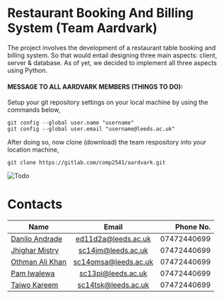 # Restaurant Booking And Billing System (Team Aardvark)

The project involves the development of a restaurant table booking and billing system. So that would entail designing three main aspects: client, server & database. As of yet, we decided to implement all three aspects using Python.


#### MESSAGE TO ALL AARDVARK MEMBERS (THINGS TO DO):

Setup your git repository settings on your local machine by using the commands below,

`git config --global user.name "username"`  
`git config --global user.email "username@leeds.ac.uk"`

After doing so, now clone (download) the team respository into your location machine,  

`git clone https://gitlab.com/comp2541/aardvark.git`


![Todo](http://www.barryovereem.com/wp-content/uploads/scrumaster.png)



 # Contacts  

|                       Name                        |         Email        |   Phone No.  |
| ------------------------------------------------- |:--------------------:| ------------:|
| [Danilo Andrade](https://gitlab.com/u/ed11d2a)    | ed11d2a@leeds.ac.uk  |  07472440699 |
| [Jhighar Mistry](https://gitlab.com/u/sc14jm)     | sc14jm@leeds.ac.uk   |  07472440699 |
| [Othman Ali Khan](https://gitlab.com/u/sc14omsa)  | sc14omsa@leeds.ac.uk |  07472440699 |
| [Pam Iwalewa](https://gitlab.com/u/sc13pi)        | sc13pi@leeds.ac.uk   |  07472440699 |
| [Taiwo Kareem](https://gitlab.com/u/sc14tsk)      | sc14tsk@leeds.ac.uk  |  07472440699 |